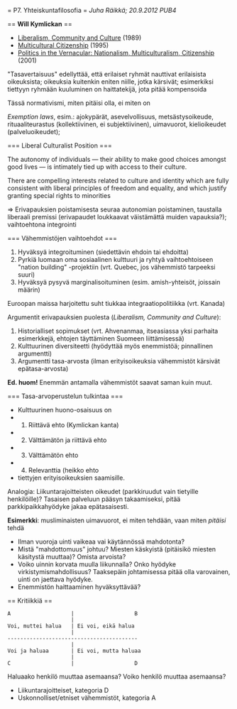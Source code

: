 = P7. Yhteiskuntafilosofia =
_Juha Räikkä; 20.9.2012 PUB4_

== **Will Kymlickan** ==

* [Liberalism, Community and Culture](http://www.amazon.com/Liberalism-Community-Culture-Clarendon-Paperbacks/dp/0198278713) (1989)
* [Multicultural Citizenship](http://www.amazon.com/Multicultural-Citizenship-Liberal-Minority-Political/dp/0198290918/) (1995)
* [Politics in the Vernacular: Nationalism, Multiculturalism, Citizenship](http://www.amazon.com/Politics-Vernacular-Nationalism-Multiculturalism-Citizenship/dp/0199240981/) (2001)

"Tasavertaisuus" edellyttää, että erilaiset ryhmät nauttivat erilaisista
oikeuksista; oikeuksia kuitenkin eniten niille, jotka kärsivät; esimerkiksi tiettyyn
ryhmään kuuluminen on haittatekijä, jota pitää kompensoida

Tässä normativismi, miten pitäisi olla, ei miten on

_Exemption laws_, esim.: ajokypärät, asevelvollisuus, metsästysoikeude, rituaaliteurastus (kollektiivinen,
ei subjektiivinen), uimavuorot, kielioikeudet (palveluoikeudet); 

=== Liberal Culturalist Position ===

The autonomy of individuals &mdash; their ability to make good choices amongst good lives &mdash;
is intimately tied up with access to their culture.

There are compelling interests related to culture and identity which are fully consistent
with liberal principles of freedom and equality, and which justify granting special rights
to minorities 

=> Erivapauksien poistamisesta seuraa autonomian poistaminen, taustalla liberaali premissi
(erivapaudet loukkaavat väistämättä muiden vapauksia?); vaihtoehtona integrointi

=== Vähemmistöjen vaihtoehdot ===

1. Hyväksyä integroituminen (siedettävin ehdoin tai ehdoitta)
2. Pyrkiä luomaan oma sosiaalinen kulttuuri ja ryhtyä vaihtoehtoiseen "nation building" -projektiin (vrt. Quebec, jos
vähemmistö tarpeeksi suuri)
3. Hyväksyä pysyvä marginalisoituminen (esim. amish-yhteisöt, joissain määrin)

Euroopan maissa harjoitettu suht tiukkaa integraatiopolitiikka (vrt. Kanada)

Argumentit erivapauksien puolesta (_Liberalism, Community and Culture_):

1. Historialliset sopimukset (vrt. Ahvenanmaa, itseasiassa yksi parhaita esimerkkejä, ehtojen täyttäminen
Suomeen liittämisessä)
2. Kulttuurinen diversiteetti (hyödyttää myös enemmistöä; pinnallinen argumentti)
3. Argumentti tasa-arvosta (ilman erityisoikeuksia vähemmistöt kärsivät epätasa-arvosta)

**Ed. huom!** Enemmän antamalla vähemmistöt saavat saman kuin muut.

=== Tasa-arvoperustelun tulkintaa ===

* Kulttuurinen huono-osaisuus on
* 1. Riittävä ehto (Kymlickan kanta)
* 2. Välttämätön ja riittävä ehto
* 3. Välttämätön ehto
* 4. Relevanttia (heikko ehto
* tiettyjen erityisoikeuksien saamisille.

Analogia: Liikuntarajoitteisten oikeudet (parkkiruudut vain tietyille henkilöille)? Tasaisen
palveluun pääsyn takaamiseksi, pitää parkkipaikkahyödyke jakaa epätasaisesti.

**Esimerkki**: musliminaisten uimavuorot, ei miten tehdään, vaan miten _pitäisi_ tehdä

* Ilman vuoroja uinti vaikeaa vai käytännössä mahdotonta?
* Mistä "mahdottomuus" johtuu? Miesten käskyistä (pitäisikö miesten käsitystä muuttaa)? Omista arvoista?
* Voiko uinnin korvata muulla liikunnalla? Onko hyödyke virkistymismahdollisuus? Taaksepäin johtamisessa
pitää olla varovainen, uinti on jaettava hyödyke.
* Enemmistön haittaaminen hyväksyttävää?

== Kritiikkiä ==

    A                   |                   B
                        |
    Voi, muttei halua   | Ei voi, eikä halua
                        |
    -----------------------------------------
                        |
    Voi ja haluaa       | Ei voi, mutta haluaa
                        |
    C                   |                   D

Haluaako henkilö muuttaa asemaansa? Voiko henkilö muuttaa asemaansa?

* Liikuntarajoitteiset, kategoria D
* Uskonnolliset/etniset vähemmistöt, kategoria A


